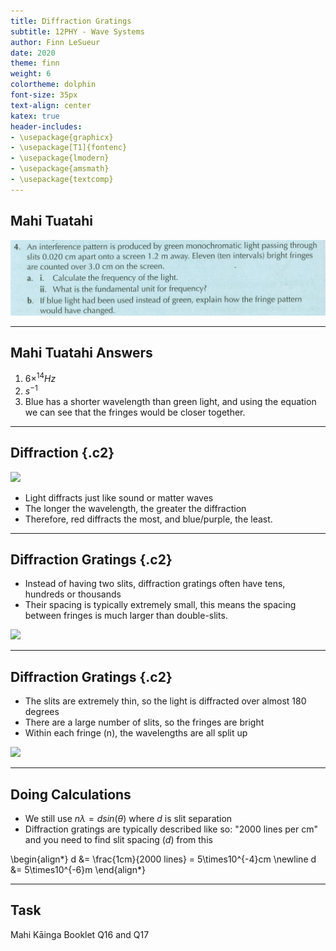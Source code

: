```yaml
---
title: Diffraction Gratings
subtitle: 12PHY - Wave Systems
author: Finn LeSueur
date: 2020
theme: finn
weight: 6
colortheme: dolphin
font-size: 35px
text-align: center
katex: true
header-includes:
- \usepackage{graphicx}
- \usepackage[T1]{fontenc}
- \usepackage{lmodern}
- \usepackage{amsmath}
- \usepackage{textcomp}
---
```


## Mahi Tuatahi

![](../assets/tb4b4.png)

---

## Mahi Tuatahi Answers

1. $6\times^{14}Hz$
2. $s^{-1}$
3. Blue has a shorter wavelength than green light, and using the equation we can see that the fringes would be closer together.

---

## Diffraction {.c2}

![](https://i2.wp.com/alevelphysics.co.uk/wp-content/uploads/2018/05/Figure-1-4.jpg)

- Light diffracts just like sound or matter waves
- The longer the wavelength, the greater the diffraction
- Therefore, red diffracts the most, and blue/purple, the least.

---

## Diffraction Gratings {.c2}

- Instead of having two slits, diffraction gratings often have tens, hundreds or thousands
- Their spacing is typically extremely small, this means the spacing between fringes is much larger than double-slits.

![](https://www.daviddarling.info/images/diffraction_grating.jpg)

---

## Diffraction Gratings {.c2}

- The slits are extremely thin, so the light is diffracted over almost 180 degrees
- There are a large number of slits, so the fringes are bright
- Within each fringe (n), the wavelengths are all split up

![](https://www.researchgate.net/publication/334453073/figure/fig3/AS:780544589713408@1563107740048/Presentation-of-the-way-a-diffraction-grating-operates-The-emitted-lights-power.jpg)

---

## Doing Calculations

- We still use $n\lambda = dsin(\theta)$ where $d$ is slit separation
- Diffraction gratings are typically described like so: "2000 lines per cm" and you need to find slit spacing ($d$) from this

\begin{align*}
    d &= \frac{1cm}{2000 lines} = 5\times10^{-4}cm \newline
    d &= 5\times10^{-6}m
\end{align*}

---

## Task

Mahi Kāinga Booklet Q16 and Q17
